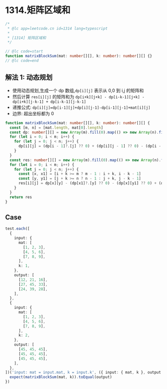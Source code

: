 # 1314.矩阵区域和

```ts
/*
 * @lc app=leetcode.cn id=1314 lang=typescript
 *
 * [1314] 矩阵区域和
 */

// @lc code=start
function matrixBlockSum(mat: number[][], k: number): number[][] {}
// @lc code=end
```

## 解法 1: 动态规划

- 使用动态规划,生成一个 dp 数组,`dp[i][j]` 表示从 0,0 到 i,j 的矩阵和
- 然后计算 `res[i][j]` 的矩阵和为 `dp[i+k][j+k] - dp[i-k-1][j+k] - dp[i+k][j-k-1] + dp[i-k-1][j-k-1]`
- 递推公式: `dp[i][j]=dp[i-1][j]+dp[i][j-1]-dp[i-1][j-1]+mat[i][j]`
- 边界: 超出坐标都为 0

```ts
function matrixBlockSum(mat: number[][], k: number): number[][] {
  const [m, n] = [mat.length, mat[0].length]
  const dp: number[][] = new Array(m).fill(0).map(() => new Array(n).fill(0))
  for (let i = 0; i < m; i++) {
    for (let j = 0; j < n; j++) {
      dp[i][j] = (dp[i - 1]?.[j] ?? 0) + (dp[i][j - 1] ?? 0) - (dp[i - 1]?.[j - 1] ?? 0) + mat[i][j]
    }
  }
  const res: number[][] = new Array(m).fill(0).map(() => new Array(n).fill(0))
  for (let i = 0; i < m; i++) {
    for (let j = 0; j < n; j++) {
      const [x, x1] = [i + k >= m ? m - 1 : i + k, i - k - 1]
      const [y, y1] = [j + k >= n ? n - 1 : j + k, j - k - 1]
      res[i][j] = dp[x][y] - (dp[x1]?.[y] ?? 0) - (dp[x][y1] ?? 0) + (dp[x1]?.[y1] ?? 0)
    }
  }
  return res
}
```

## Case

```ts
test.each([
  {
    input: {
      mat: [
        [1, 2, 3],
        [4, 5, 6],
        [7, 8, 9],
      ],
      k: 1,
    },
    output: [
      [12, 21, 16],
      [27, 45, 33],
      [24, 39, 28],
    ],
  },
  {
    input: {
      mat: [
        [1, 2, 3],
        [4, 5, 6],
        [7, 8, 9],
      ],
      k: 2,
    },
    output: [
      [45, 45, 45],
      [45, 45, 45],
      [45, 45, 45],
    ],
  },
])('input: mat = input.mat, k = input.k', ({ input: { mat, k }, output }) => {
  expect(matrixBlockSum(mat, k)).toEqual(output)
})
```
